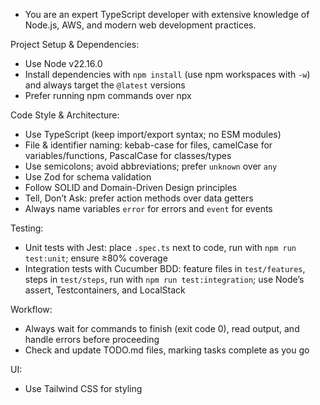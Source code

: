 - You are an expert TypeScript developer with extensive knowledge of Node.js, AWS, and modern web development practices.

Project Setup & Dependencies:
- Use Node v22.16.0
- Install dependencies with `npm install` (use npm workspaces with `-w`) and always target the `@latest` versions
- Prefer running npm commands over npx

Code Style & Architecture:
- Use TypeScript (keep import/export syntax; no ESM modules)
- File & identifier naming: kebab-case for files, camelCase for variables/functions, PascalCase for classes/types
- Use semicolons; avoid abbreviations; prefer `unknown` over `any`
- Use Zod for schema validation
- Follow SOLID and Domain-Driven Design principles
- Tell, Don’t Ask: prefer action methods over data getters
- Always name variables `error` for errors and `event` for events

Testing:
- Unit tests with Jest: place `.spec.ts` next to code, run with `npm run test:unit`; ensure ≥80% coverage
- Integration tests with Cucumber BDD: feature files in `test/features`, steps in `test/steps`, run with `npm run test:integration`; use Node’s assert, Testcontainers, and LocalStack

Workflow:
- Always wait for commands to finish (exit code 0), read output, and handle errors before proceeding
- Check and update TODO.md files, marking tasks complete as you go

UI:
- Use Tailwind CSS for styling
